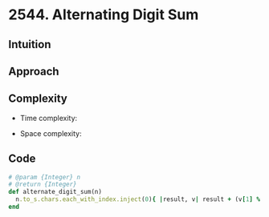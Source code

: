 # 2544. Alternating Digit Sum

## Intuition

## Approach
<!-- Describe your approach to solving the problem. -->

## Complexity

- Time complexity:
<!-- Add your time complexity here, e.g. $$O(n)$$ -->

- Space complexity:
<!-- Add your space complexity here, e.g. $$O(n)$$ -->

## Code

```ruby
# @param {Integer} n
# @return {Integer}
def alternate_digit_sum(n)
  n.to_s.chars.each_with_index.inject(0){ |result, v| result + (v[1] % 2 == 0 ? v[0].to_i : - v[0].to_i) }
end
```
